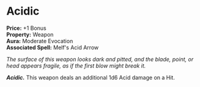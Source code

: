 # Acidic

**Price:** +1 Bonus  
**Property:** Weapon  
**Aura:** Moderate Evocation  
**Associated Spell:** Melf's Acid Arrow  

*The surface of this weapon looks dark and pitted, and the blade, point, or head appears fragile, as if the first blow might break it.*

***Acidic.*** This weapon deals an additional 1d6 Acid damage on a Hit.